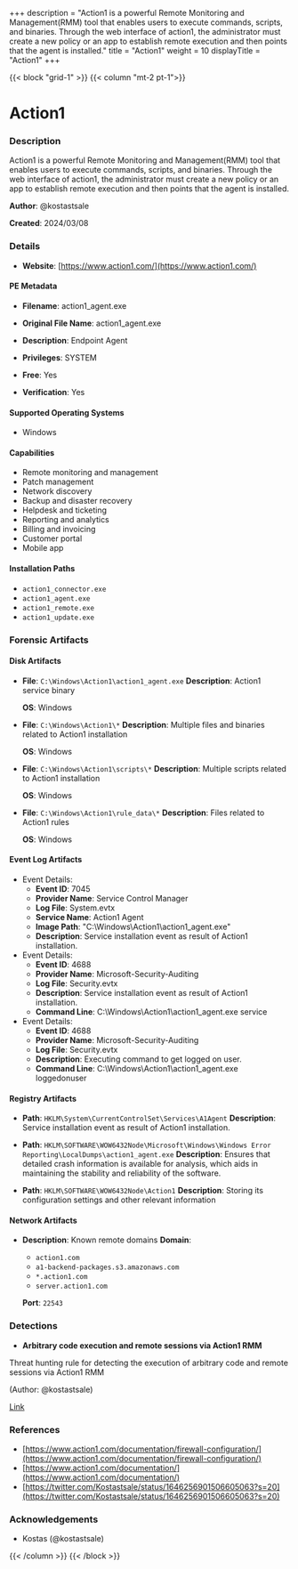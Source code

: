 +++
description = "Action1 is a powerful Remote Monitoring and Management(RMM) tool that enables users to execute commands, scripts, and binaries.  Through the web interface of action1, the administrator must create a new policy or an app to establish remote execution and then points that the agent is installed."
title = "Action1"
weight = 10
displayTitle = "Action1"
+++


{{< block "grid-1" >}}
{{< column "mt-2 pt-1">}}

# Action1


### Description

Action1 is a powerful Remote Monitoring and Management(RMM) tool that enables users to execute commands, scripts, and binaries.  Through the web interface of action1, the administrator must create a new policy or an app to establish remote execution and then points that the agent is installed.


**Author**: @kostastsale

**Created**: 2024/03/08


### Details

- **Website**: [https://www.action1.com/](https://www.action1.com/)

#### PE Metadata
- **Filename**: action1_agent.exe
- **Original File Name**: action1_agent.exe
- **Description**: Endpoint Agent

- **Privileges**: SYSTEM

- **Free**: Yes

- **Verification**: Yes

#### Supported Operating Systems
- Windows

#### Capabilities
- Remote monitoring and management
- Patch management
- Network discovery
- Backup and disaster recovery
- Helpdesk and ticketing
- Reporting and analytics
- Billing and invoicing
- Customer portal
- Mobile app


#### Installation Paths
- `action1_connector.exe`
- `action1_agent.exe`
- `action1_remote.exe`
- `action1_update.exe`

### Forensic Artifacts

#### Disk Artifacts

- **File**: `C:\Windows\Action1\action1_agent.exe`
  **Description**: Action1 service binary


  **OS**: Windows

- **File**: `C:\Windows\Action1\*`
  **Description**: Multiple files and binaries related to Action1 installation


  **OS**: Windows

- **File**: `C:\Windows\Action1\scripts\*`
  **Description**: Multiple scripts related to Action1 installation


  **OS**: Windows

- **File**: `C:\Windows\Action1\rule_data\*`
  **Description**: Files related to Action1 rules


  **OS**: Windows


#### Event Log Artifacts
- Event Details:
  - **Event ID**: 7045
  - **Provider Name**: Service Control Manager
  - **Log File**: System.evtx
  - **Service Name**: Action1 Agent
  - **Image Path**: "C:\\Windows\\Action1\\action1_agent.exe"
  - **Description**: Service installation event as result of Action1 installation.
- Event Details:
  - **Event ID**: 4688
  - **Provider Name**: Microsoft-Security-Auditing
  - **Log File**: Security.evtx
  - **Description**: Service installation event as result of Action1 installation.
  - **Command Line**: C:\Windows\Action1\action1_agent.exe service
- Event Details:
  - **Event ID**: 4688
  - **Provider Name**: Microsoft-Security-Auditing
  - **Log File**: Security.evtx
  - **Description**: Executing command to get logged on user.
  - **Command Line**: C:\Windows\Action1\action1_agent.exe loggedonuser

#### Registry Artifacts
- **Path**: `HKLM\System\CurrentControlSet\Services\A1Agent`
  **Description**: Service installation event as result of Action1 installation.

- **Path**: `HKLM\SOFTWARE\WOW6432Node\Microsoft\Windows\Windows Error Reporting\LocalDumps\action1_agent.exe`
  **Description**: Ensures that detailed crash information is available for analysis, which aids in maintaining the stability and reliability of the software.

- **Path**: `HKLM\SOFTWARE\WOW6432Node\Action1`
  **Description**: Storing its configuration settings and other relevant information


#### Network Artifacts

- **Description**: Known remote domains
  **Domain**:
    - `action1.com`
    - `a1-backend-packages.s3.amazonaws.com`
    - `*.action1.com`
    - `server.action1.com`

  **Port**: `22543`



### Detections
-   **Arbitrary code execution and remote sessions via Action1 RMM**

  Threat hunting rule for detecting the execution of arbitrary code and remote sessions via Action1 RMM

  (Author: @kostastsale)

  [Link](https://github.com/tsale/Sigma_rules/blob/ea87e4fc851207ca0f002ec043624f2b3bf1b2da/Threat%20Hunting%20Queries/Action1_RMM.yml)
  

### References
- [https://www.action1.com/documentation/firewall-configuration/](https://www.action1.com/documentation/firewall-configuration/)
- [https://www.action1.com/documentation/](https://www.action1.com/documentation/)
- [https://twitter.com/Kostastsale/status/1646256901506605063?s=20](https://twitter.com/Kostastsale/status/1646256901506605063?s=20)

### Acknowledgements
- Kostas (@kostastsale)

{{< /column >}}
{{< /block >}}
